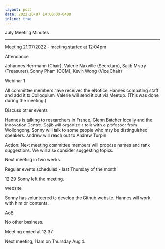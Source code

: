 ```yaml
---
layout: post
date: 2022-20-07 14:00:00-0400
inline: true
---
```


July Meeting Minutes

***

Meeting 21/07/2022 - meeting started at 12:04pm

Attendance:

Johannes Herrmann (Chair), Valerie Maxville (Secretary), Sajib Mistry (Treasurer), Sonny Pham (OCM), Kevin Wong (Vice Chair)

Webinar 1

All committee members have received the eNotice. Hannes computing staff and add it to Colloquium. Valerie will send it out via Meetup. (This was done during the meeting.)

Discuss other events

Hannes is talking to researchers in France, Glenn Butcher locally and the Innovation Centre. Sajib will organize a talk with a professor from Wollongong. Sonny will talk to some people who may be distinguished speakers. Andrew will reach out to Andrew Turpin.


Action: Next meeting committee members will propose names and rank suggestions. We will also consider suggesting topics.

Next meeting in two weeks.

Regular events scheduled - last Thursday of the month.

12:29 Sonny left the meeting.

Website

Sonny has volunteered to develop the Github website. Hannes will work with him on contents.

AoB

No other business.
 

Meeting ended at 12:37.

Next meeting, 11am on Thursday Aug 4.
